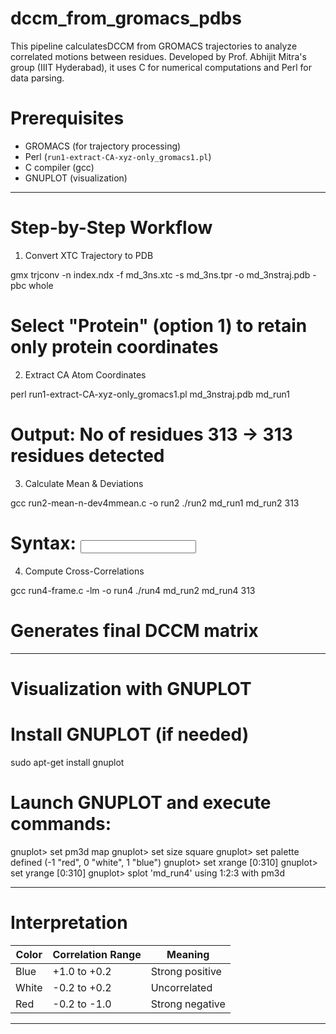 # dccm_from_gromacs_pdbs
This pipeline calculatesDCCM from GROMACS trajectories to analyze correlated motions between residues. Developed by Prof. Abhijit Mitra's group (IIIT Hyderabad), it uses C for numerical computations and Perl for data parsing.



# Prerequisites
- GROMACS (for trajectory processing)
- Perl (`run1-extract-CA-xyz-only_gromacs1.pl`)
- C compiler (gcc)
- GNUPLOT (visualization)

---

# Step-by-Step Workflow

1. Convert XTC Trajectory to PDB
 
gmx trjconv -n index.ndx -f md_3ns.xtc -s md_3ns.tpr -o md_3nstraj.pdb -pbc whole
# Select "Protein" (option 1) to retain only protein coordinates
 

2. Extract CA Atom Coordinates
 
perl run1-extract-CA-xyz-only_gromacs1.pl md_3nstraj.pdb md_run1
# Output: No of residues 313 → 313 residues detected
 

3. Calculate Mean & Deviations
 
gcc run2-mean-n-dev4mmean.c -o run2
./run2 md_run1 md_run2 313
# Syntax: <input> <output> <ResidueCount>
 

4. Compute Cross-Correlations
 
gcc run4-frame.c -lm -o run4
./run4 md_run2 md_run4 313
# Generates final DCCM matrix
 

---

# Visualization with GNUPLOT
 
# Install GNUPLOT (if needed)
sudo apt-get install gnuplot

# Launch GNUPLOT and execute commands:
gnuplot> set pm3d map
gnuplot> set size square
gnuplot> set palette defined (-1 "red", 0 "white", 1 "blue")
gnuplot> set xrange [0:310]
gnuplot> set yrange [0:310]
gnuplot> splot 'md_run4' using 1:2:3 with pm3d
 

---

# Interpretation
| Color  | Correlation Range | Meaning               |
|--------|-------------------|-----------------------|
| Blue   | +1.0 to +0.2      | Strong positive       |
| White  | -0.2 to +0.2      | Uncorrelated          |
| Red    | -0.2 to -1.0      | Strong negative       |

---

